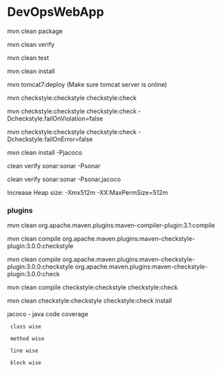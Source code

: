# DevOpsWebApp

mvn clean package

mvn clean verify

mvn clean test

mvn clean install

mvn tomcat7:deploy (Make sure tomcat server is online)

mvn checkstyle:checkstyle checkstyle:check

mvn checkstyle:checkstyle checkstyle:check -Dcheckstyle.failOnViolation=false

mvn checkstyle:checkstyle checkstyle:check -Dcheckstyle.failOnError=false

mvn clean install -Pjacoco

clean verify sonar:sonar -Psonar

clean verify sonar:sonar -Psonar,jacoco


Increase Heap size: -Xmx512m -XX:MaxPermSize=512m

### plugins

 mvn clean org.apache.maven.plugins:maven-compiler-plugin:3.1:compile

 mvn clean compile org.apache.maven.plugins:maven-checkstyle-plugin:3.0.0:checkstyle
 
 mvn clean compile org.apache.maven.plugins:maven-checkstyle-plugin:3.0.0:checkstyle org.apache.maven.plugins:maven-checkstyle-plugin:3.0.0:check
 
 mvn clean compile checkstyle:checkstyle checkstyle:check
 
 mvn clean checkstyle:checkstyle checkstyle:check install
 
 jacoco - java code coverage
 
	 class wise
	 
	 method wise
	 
	 line wise
	 
	 block wise
